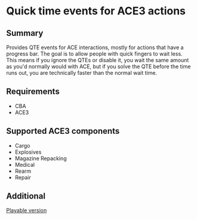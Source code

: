 # Quick time events for ACE3 actions

## Summary

Provides QTE events for ACE interactions, mostly for actions that have a progress bar. The goal is to allow people with quick fingers to wait less. \
This means if you ignore the QTEs or disable it, you wait the same amount as you'd normally would with ACE, but if you solve the QTE before the time runs out, you are technically faster than the normal wait time.

## Requirements

- CBA
- ACE3

## Supported ACE3 components

- Cargo
- Explosives
- Magazine Repacking
- Medical
- Rearm
- Repair

## Additional

[Playable version](https://steamcommunity.com/sharedfiles/filedetails/?id=3447935220)
